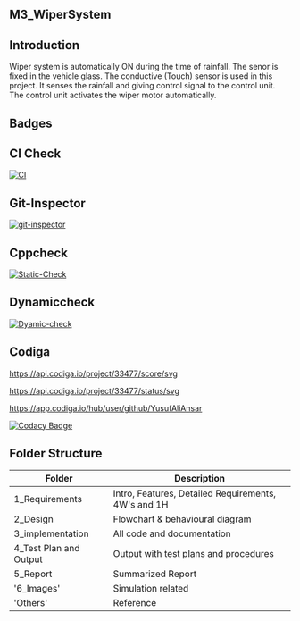 ## M3_WiperSystem

## Introduction

Wiper system is automatically ON during the time of rainfall. The senor is fixed in the vehicle glass. The conductive (Touch) sensor is used in this project. It senses the rainfall and giving control signal to the control unit. The control unit activates the wiper motor automatically.

## Badges

## CI Check

[![CI](https://github.com/YusufAliAnsar/M3_WiperSystem/actions/workflows/main.yml/badge.svg)](https://github.com/YusufAliAnsar/M3_WiperSystem/actions/workflows/main.yml)

## Git-Inspector

[![git-inspector](https://github.com/YusufAliAnsar/M3_WiperSystem/actions/workflows/git-inspector.yml/badge.svg)](https://github.com/YusufAliAnsar/M3_WiperSystem/actions/workflows/git-inspector.yml)
## Cppcheck

[![Static-Check](https://github.com/YusufAliAnsar/M3_WiperSystem/actions/workflows/Static-Check.yml/badge.svg)](https://github.com/YusufAliAnsar/M3_WiperSystem/actions/workflows/Static-Check.yml)

## Dynamiccheck

[![Dyamic-check](https://github.com/YusufAliAnsar/M3_WiperSystem/actions/workflows/Dyamic-check.yml/badge.svg)](https://github.com/YusufAliAnsar/M3_WiperSystem/actions/workflows/Dyamic-check.yml)

## Codiga


https://api.codiga.io/project/33477/score/svg

https://api.codiga.io/project/33477/status/svg

https://app.codiga.io/hub/user/github/YusufAliAnsar

[![Codacy Badge](https://app.codacy.com/project/badge/Grade/59257ead9b1f4e459ba964248039ffab)](https://www.codacy.com/gh/YusufAliAnsar/M3_WiperSystem/dashboard?utm_source=github.com&amp;utm_medium=referral&amp;utm_content=YusufAliAnsar/M3_WiperSystem&amp;utm_campaign=Badge_Grade)

## Folder Structure

| Folder | Description |
|--------|-------------|
| 1_Requirements | Intro, Features, Detailed Requirements, 4W's and 1H |
| 2_Design | Flowchart & behavioural diagram |
| 3_implementation  | All code and documentation |
| 4_Test Plan and Output |	Output with test plans and procedures |
| 5_Report |	Summarized Report |
| '6_Images' |	Simulation related  |
|'Others' | 	Reference |
